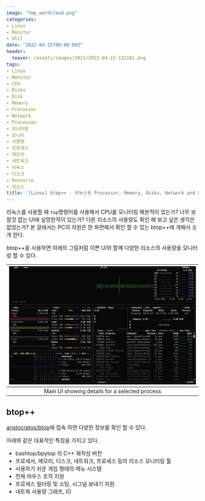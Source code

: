 ```yaml
---
image: "tmp_wordcloud.png"
categories:
- Linux
- Monitor
- Util
date: "2022-04-15T00:00:00Z"
header:
  teaser: /assets/images/2022/2022-04-15-122101.png
tags:
- Linux
- Monitor
- CPU
- Disks
- Disk
- Memory
- Processor
- Network
- Processes
- 모니터링
- 모니터
- 사용량
- 프로세스
- 메모리
- 네트워크
- 리눅스
- 디스크
- Resource
- 리소스
title: '[Linux] btop++ - 리눅스용 Processor, Memory, Disks, Network and Processes 모니터'
---
```


리눅스를 사용할 때 `top`명령어를 사용해서 CPU를 모니터링 해본적이 있는가? 너무 보잘것 없는 UI에 실망한적이 있는가? 다른 리소스의 사용량도 확인 해 보고 싶은 생각은 없었는가? 본 글에서는 PC의 자원은 한 화면헤서 확인 할 수 있는 btop++에 개해서 소개 한다.

btop++을 사용하면 아래의 그림처럼 이쁜 UI와 함꼐 다양한 리소스의 사용량을 모니터링 할 수 있다.

|![/assets/images/2022/2022-04-15-122101.png](/assets/images/2022/2022-04-15-122101.png)|
|:---:|
|Main UI showing details for a selected process|

## btop++

[aristocratos/btop](https://github.com/aristocratos/btop)에 접속 하면 다양한 정보를 확인 할 수 있다.

아래와 같은 대표적인 특징을 가지고 있다.

- bashtop/bpytop 의 C++ 재작성 버전
- 프로세서, 메모리, 디스크, 네트워크, 프로세스 등의 리소스 모니터링 툴
- 사용하기 쉬운 게임 형태의 메뉴 시스템
- 전체 마우스 조작 지원
- 프로세스 필터링 및 소팅, 시그널 보내기 지원
- 네트웍 사용량 그래프, IO